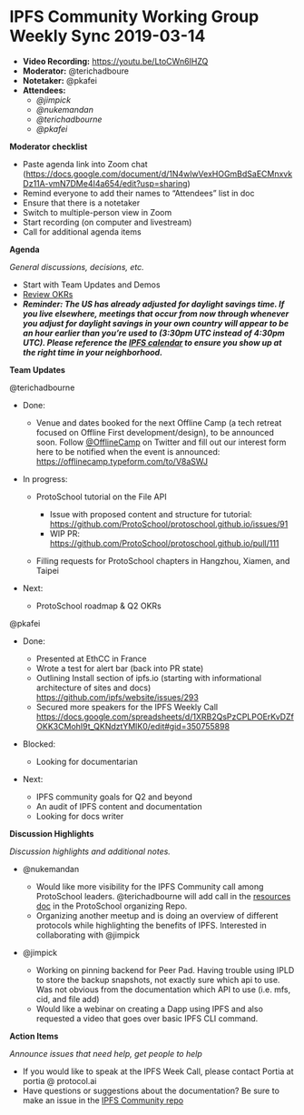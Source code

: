 # IPFS Community Working Group Weekly Sync 2019-03-14

-   **Video Recording:** https://youtu.be/LtoCWn6IHZQ
-   **Moderator:** @terichadboure
-   **Notetaker:** @pkafei
-   **Attendees:**
    -   _@jimpick_
    -   _@nukemandan_
    -   _@terichadbourne_
    -   _@pkafei_

  


**Moderator checklist**

-   Paste agenda link into Zoom chat (<https://docs.google.com/document/d/1N4wlwVexHOGmBdSaECMnxvkDz11A-vmN7DMe4I4a654/edit?usp=sharing>)
-   Remind everyone to add their names to “Attendees” list in doc
-   Ensure that there is a notetaker
-   Switch to multiple-person view in Zoom
-   Start recording (on computer and livestream)
-   Call for additional agenda items


**Agenda**

_General discussions, decisions, etc._

-   Start with Team Updates and Demos
-   [Review OKRs](https://github.com/ipfs/community/blob/master/okrs/2019-q1.md)
-   **_Reminder: The US has already adjusted for daylight savings time. If you live elsewhere, meetings that occur from now through whenever you adjust for daylight savings in your own country will appear to be an hour earlier than you’re used to (3:30pm UTC instead of 4:30pm UTC). Please reference the [IPFS calendar](https://calendar.google.com/calendar/embed?src=ipfs.io_eal36ugu5e75s207gfjcu0ae84@group.calendar.google.com&ctz=UTC) to ensure you show up at the right time in your neighborhood._**

  
**Team Updates**

  
@terichadbourne

-   Done:

    -   Venue and dates booked for the next Offline Camp (a tech retreat focused on Offline First development/design), to be announced soon. Follow [@OfflineCamp](http://twitter.com/offlinecamp) on Twitter and fill out our interest form here to be notified when the event is announced: <https://offlinecamp.typeform.com/to/V8aSWJ> 

-   In progress:

    -   ProtoSchool tutorial on the File API

        -   Issue with proposed content and structure for tutorial: <https://github.com/ProtoSchool/protoschool.github.io/issues/91>
        -   WIP PR: <https://github.com/ProtoSchool/protoschool.github.io/pull/111> 

    -   Filling requests for ProtoSchool chapters in Hangzhou, Xiamen, and Taipei

-   Next:

    -   ProtoSchool roadmap & Q2 OKRs


@pkafei

-   Done:

    -   Presented at EthCC in France
    -   Wrote a test for alert bar (back into PR state)
    -   Outlining Install section of ipfs.io (starting with informational architecture of sites and docs) https://github.com/ipfs/website/issues/293
    -   Secured more speakers for the IPFS Weekly Call https://docs.google.com/spreadsheets/d/1XRB2QsPzCPLPOErKvDZfOKK3CMohI9t_QKNdztYMlK0/edit#gid=350755898

-   Blocked:

    -   Looking for documentarian

-   Next:

    -   IPFS community goals for Q2 and beyond
    -   An audit of IPFS content and documentation
    -   Looking for docs writer

**Discussion Highlights**

_Discussion highlights and additional notes._

-   @nukemandan

    -   Would like more visibility for the IPFS Community call among ProtoSchool leaders. @terichadbourne will add call in the [resources doc](https://github.com/ProtoSchool/organizing/blob/master/RESOURCES.md) in the ProtoSchool organizing Repo.
    -   Organizing another meetup and is doing an overview of different protocols while highlighting the benefits of IPFS. Interested in collaborating with @jimpick

-   @jimpick

    -   Working on pinning backend for Peer Pad. Having trouble using IPLD to store the backup snapshots, not exactly sure which api to use. Was not obvious from the documentation which API to use (i.e. mfs, cid, and file add)
    -   Would like a webinar on creating a Dapp using IPFS and also requested a video that goes over basic IPFS CLI command.

  

**Action Items**

_Announce issues that need help, get people to help_

  
-   If you would like to speak at the IPFS Week Call, please contact Portia at portia @ protocol.ai
-   Have questions or suggestions about the documentation? Be sure to make an issue in the [IPFS Community repo](https://github.com/ipfs/community)
